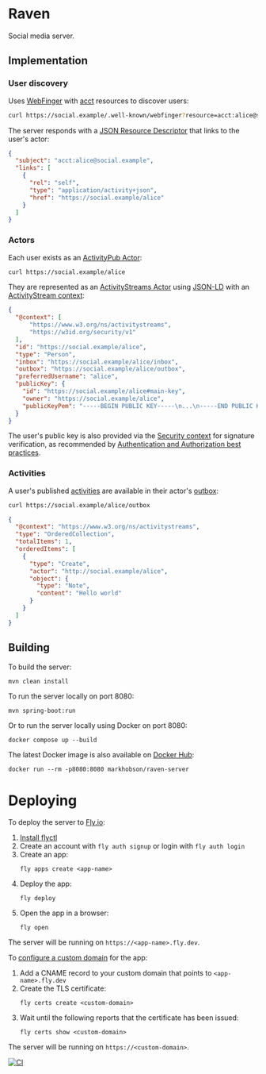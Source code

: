 # Raven

Social media server.

## Implementation

### User discovery

Uses [WebFinger](https://www.rfc-editor.org/rfc/rfc7033) with [acct](https://www.rfc-editor.org/rfc/rfc7565) resources
to discover users:

```bash
curl https://social.example/.well-known/webfinger?resource=acct:alice@social.example
```

The server responds with a [JSON Resource Descriptor](https://www.rfc-editor.org/rfc/rfc6415) that links to the user's
actor:

```json
{
  "subject": "acct:alice@social.example",
  "links": [
    {
      "rel": "self",
      "type": "application/activity+json",
      "href": "https://social.example/alice"
    }
  ]
}
```

### Actors

Each user exists as an [ActivityPub Actor](https://www.w3.org/TR/activitypub/#actors):

```bash
curl https://social.example/alice
```

They are represented as an [ActivityStreams Actor](https://www.w3.org/TR/activitystreams-core/#actors) using
[JSON-LD](https://www.w3.org/TR/json-ld/) with an [ActivityStream context](https://www.w3.org/ns/activitystreams):

```json
{
  "@context": [
      "https://www.w3.org/ns/activitystreams",
      "https://w3id.org/security/v1"
  ],
  "id": "https://social.example/alice",
  "type": "Person",
  "inbox": "https://social.example/alice/inbox",
  "outbox": "https://social.example/alice/outbox",
  "preferredUsername": "alice",
  "publicKey": {
    "id": "https://social.example/alice#main-key",
    "owner": "https://social.example/alice",
    "publicKeyPem": "-----BEGIN PUBLIC KEY-----\n...\n-----END PUBLIC KEY-----\n"
  }
}
```

The user's public key is also provided via the [Security context](https://web-payments.org/vocabs/security) for
signature verification, as recommended by [Authentication and Authorization best
practices](https://www.w3.org/wiki/SocialCG/ActivityPub/Authentication_Authorization). 

### Activities

A user's published [activities](https://www.w3.org/TR/activitystreams-core/#activities) are available in their actor's
[outbox](https://www.w3.org/TR/activitypub/#outbox):

```bash
curl https://social.example/alice/outbox
```

```json
{
  "@context": "https://www.w3.org/ns/activitystreams",
  "type": "OrderedCollection",
  "totalItems": 1,
  "orderedItems": [
    {
      "type": "Create",
      "actor": "http://social.example/alice",
      "object": {
        "type": "Note",
        "content": "Hello world"
      }
    }
  ]
}
```

## Building

To build the server:

```
mvn clean install
```

To run the server locally on port 8080:

```
mvn spring-boot:run
```

Or to run the server locally using Docker on port 8080:

```
docker compose up --build
```

The latest Docker image is also available on [Docker Hub](https://hub.docker.com/r/markhobson/raven-server):

```
docker run --rm -p8080:8080 markhobson/raven-server
```

# Deploying

To deploy the server to [Fly.io](https://fly.io/):

1. [Install flyctl](https://fly.io/docs/hands-on/install-flyctl/)
2. Create an account with `fly auth signup` or login with `fly auth login`
3. Create an app:
   ```
   fly apps create <app-name>
   ```
4. Deploy the app:
   ```
   fly deploy
   ```
5. Open the app in a browser:
   ```
   fly open
   ```

The server will be running on `https://<app-name>.fly.dev`.

To [configure a custom domain](https://fly.io/docs/app-guides/custom-domains-with-fly/) for the app:

1. Add a CNAME record to your custom domain that points to `<app-name>.fly.dev`
2. Create the TLS certificate:
   ```
   fly certs create <custom-domain>
   ```
3. Wait until the following reports that the certificate has been issued:
   ```
   fly certs show <custom-domain>
   ```

The server will be running on `https://<custom-domain>`.

[![CI](https://github.com/markhobson/raven/actions/workflows/ci.yml/badge.svg)](https://github.com/markhobson/raven/actions/workflows/ci.yml)
